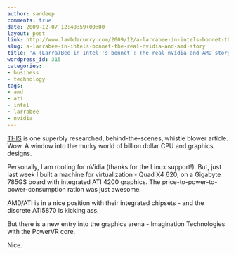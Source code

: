 ```yaml
---
author: sandeep
comments: true
date: 2009-12-07 12:48:59+00:00
layout: post
link: http://www.lambdacurry.com/2009/12/a-larrabee-in-intels-bonnet-the-real-nvidia-and-amd-story/
slug: a-larrabee-in-intels-bonnet-the-real-nvidia-and-amd-story
title: 'A (Larra)Bee in Intel''s bonnet : The real nVidia and AMD story'
wordpress_id: 315
categories:
- business
- technology
tags:
- amd
- ati
- intel
- larrabee
- nvidia
---
```


[THIS](http://www.brightsideofnews.com/print/2009/10/12/an-inconvenient-truth-intel-larrabee-story-revealed.aspx) is one superbly researched, behind-the-scenes, whistle blower article. Wow.
A window into the murky world of billion dollar CPU and graphics designs.

Personally, I am rooting for nVidia (thanks for the Linux support!). But, just last week I built a machine for virtualization - Quad X4 620, on a Gigabyte 785GS board with integrated ATI 4200 graphics. The price-to-power-to-power-consumption ration was just awesome.

AMD/ATI is in a nice position with their integrated chipsets - and the discrete ATI5870 is kicking ass.

But there is a new entry into the graphics arena - Imagination Technologies with the PowerVR core.

Nice.
